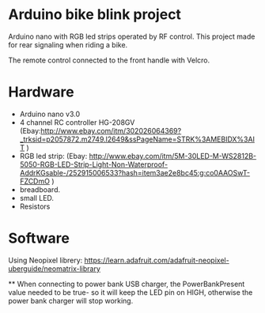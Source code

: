# Arduino bike blink project
Arduino nano with RGB led strips operated by RF control.
This project made for rear signaling when riding a bike.

The remote control connected to the front handle with Velcro.

# Hardware
* Arduino nano v3.0
* 4 channel RC controller HG-208GV (Ebay:http://www.ebay.com/itm/302026064369?_trksid=p2057872.m2749.l2649&ssPageName=STRK%3AMEBIDX%3AIT )
* RGB led strip: (Ebay: http://www.ebay.com/itm/5M-30LED-M-WS2812B-5050-RGB-LED-Strip-Light-Non-Waterproof-AddrKGsable-/252915006533?hash=item3ae2e8bc45:g:co0AAOSwT-FZCDmO )
* breadboard.
* small LED.
* Resistors

# Software
Using Neopixel librery: 
https://learn.adafruit.com/adafruit-neopixel-uberguide/neomatrix-library

** When connecting to power bank USB charger, the PowerBankPresent value needed to be true- so it will keep the LED pin on HIGH, otherwise the power bank charger will stop working.
